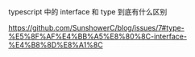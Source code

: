 typescript 中的 interface 和 type 到底有什么区别


https://github.com/SunshowerC/blog/issues/7#type-%E5%8F%AF%E4%BB%A5%E8%80%8C-interface-%E4%B8%8D%E8%A1%8C